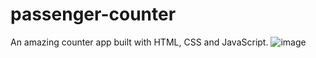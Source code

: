 # passenger-counter
An amazing counter app built with HTML, CSS and JavaScript.
![image](https://github.com/syntaxboybe/passenger-counter/assets/113691000/6e42b914-30a6-407d-8ae6-595ad56311d9)
